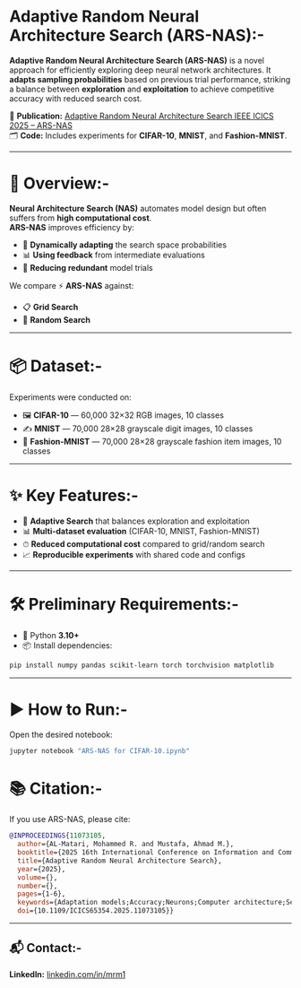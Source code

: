 # Adaptive Random Neural Architecture Search (ARS-NAS):-
**Adaptive Random Neural Architecture Search (ARS-NAS)** is a novel approach for efficiently exploring deep neural network architectures. It **adapts sampling probabilities** based on previous trial performance, striking a balance between **exploration** and **exploitation** to achieve competitive accuracy with reduced search cost.

📄 **Publication:** [Adaptive Random Neural Architecture Search IEEE ICICS 2025 – ARS-NAS](https://ieeexplore.ieee.org/abstract/document/11073105)  
🗂 **Code:** Includes experiments for **CIFAR-10**, **MNIST**, and **Fashion-MNIST**.

---

# 🧭 Overview:-
**Neural Architecture Search (NAS)** automates model design but often suffers from **high computational cost**.  
**ARS-NAS** improves efficiency by:  
- 🔄 **Dynamically adapting** the search space probabilities  
- 📊 **Using feedback** from intermediate evaluations  
- 🚫 **Reducing redundant** model trials  

We compare ⚡ **ARS-NAS** against:  
- 📋 **Grid Search**  
- 🎲 **Random Search**  

---

# 📦 Dataset:-
Experiments were conducted on:  
- 🖼 **CIFAR-10** — 60,000 32×32 RGB images, 10 classes  
- ✍️ **MNIST** — 70,000 28×28 grayscale digit images, 10 classes  
- 👕 **Fashion-MNIST** — 70,000 28×28 grayscale fashion item images, 10 classes

---
# ✨ Key Features:-
- 🚀 **Adaptive Search** that balances exploration and exploitation
- 📊 **Multi-dataset evaluation** (CIFAR-10, MNIST, Fashion-MNIST)
- ⏱ **Reduced computational cost** compared to grid/random search
- 📈 **Reproducible experiments** with shared code and configs

--- 
# 🛠 Preliminary Requirements:-
- 🐍 Python **3.10+**
- 📦 Install dependencies:
```bash
pip install numpy pandas scikit-learn torch torchvision matplotlib
```

---
# ▶️ How to Run:-
Open the desired notebook:
```bash
jupyter notebook "ARS-NAS for CIFAR-10.ipynb"
```

# 📚 Citation:-
If you use ARS-NAS, please cite:
```bibtex
@INPROCEEDINGS{11073105,
  author={AL-Matari, Mohammed R. and Mustafa, Ahmad M.},
  booktitle={2025 16th International Conference on Information and Communication Systems (ICICS)}, 
  title={Adaptive Random Neural Architecture Search}, 
  year={2025},
  volume={},
  number={},
  pages={1-6},
  keywords={Adaptation models;Accuracy;Neurons;Computer architecture;Search problems;Natural language processing;Neural architecture search;Reliability;Optimization;Biological neural networks;Deep Learning;Optimization;Automated Search;Search Space;Network Structure;Performance},
  doi={10.1109/ICICS65354.2025.11073105}}
```


---

## **📬 Contact:-**  
**LinkedIn:** [linkedin.com/in/mrm1](https://www.linkedin.com/in/mrm1/)  
